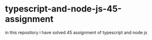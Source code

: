 # typescript-and-node-js-45-assignment
in this repository i have solved 45 assignment of typescript and node js
